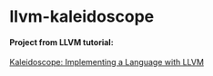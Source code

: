 # llvm-kaleidoscope
#### Project from LLVM tutorial:
[Kaleidoscope: Implementing a Language with LLVM](https://llvm.org/docs/tutorial/LangImpl01.html)
